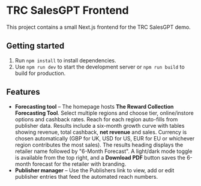 # TRC SalesGPT Frontend
This project contains a small Next.js frontend for the TRC SalesGPT demo.

## Getting started

1. Run `npm install` to install dependencies.
2. Use `npm run dev` to start the development server or `npm run build` to build for production.

## Features

 - **Forecasting tool** – The homepage hosts **The Reward Collection Forecasting Tool**. Select multiple regions and choose tier, online/instore options and cashback rates. Reach for each region auto-fills from publisher data. Results include a six-month growth curve with tables showing revenue, total cashback, **net revenue** and sales. Currency is chosen automatically (GBP for UK, USD for US, EUR for EU or whichever region contributes the most sales). The results heading displays the retailer name followed by "6-Month Forecast". A light/dark mode toggle is available from the top right, and a **Download PDF** button saves the 6-month forecast for the retailer with branding.
- **Publisher manager** – Use the Publishers link to view, add or edit publisher entries that feed the automated reach numbers.
